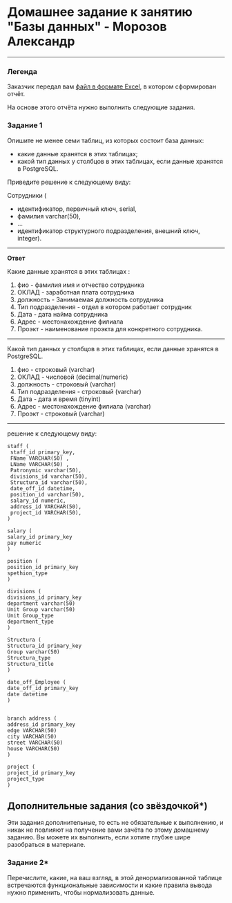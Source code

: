 # Домашнее задание к занятию "Базы данных" - Морозов Александр
---
### Легенда

Заказчик передал вам [файл в формате Excel](https://github.com/netology-code/sdb-homeworks/blob/main/resources/hw-12-1.xlsx), в котором сформирован отчёт. 

На основе этого отчёта нужно выполнить следующие задания.

### Задание 1

Опишите не менее семи таблиц, из которых состоит база данных:

- какие данные хранятся в этих таблицах;
- какой тип данных у столбцов в этих таблицах, если данные хранятся в PostgreSQL.

Приведите решение к следующему виду:

Сотрудники (

- идентификатор, первичный ключ, serial,
- фамилия varchar(50),
- ...
- идентификатор структурного подразделения, внешний ключ, integer).


___

**Ответ**

Какие данные хранятся в этих таблицах :

1. фио  - фамилия имя и отчество сотрудника 
2. ОКЛАД  - заработная плата сотрудника
3. должность  - Занимаемая должность сотрудника
4. Тип подразделения - отдел в котором работает сотрудник
5. Дата - дата найма сотрудника
6. Адрес - местонахождение филиала
7. Проэкт - наименование проэкта для конкретного сотрудника.
___

Какой тип данных у столбцов в этих таблицах, если данные хранятся в PostgreSQL.

1. фио  -  строковый (varchar)
2. ОКЛАД  - числовой (decimal/numeric)
3. должность  - строковый (varchar)
4. Тип подразделения - строковый (varchar)
5. Дата - дата и время (tinyint)
6. Адрес - местонахождение филиала (varchar)
7. Проэкт - строковый (varchar)
___
решение к следующему виду: 

```
staff (
 staff_id primary_key,
 FName VARCHAR(50) ,
 LName VARCHAR(50) ,
 Patronymic varchar(50),
 divisions_id varchar(50),
 Structura_id varchar(50), 
 date_off_id datetime,
 position_id varchar(50), 
 salary_id numeric, 
 address_id VARCHAR(50),
 project_id VARCHAR(50),
)

salary (
salary_id primary_key
pay numeric
)

position (
position_id primary_key
spethion_type
)

divisions (
divisions_id primary_key
department varchar(50)
Unit Group varchar(50)
Unit Group_type
department_type
)

Structura (
Structura_id primary_key
Group varchar(50)
Structura_type 
Structura_title
)

date_off_Employee (
date_off_id primary_key
date datetime
)


branch address (
address_id primary_key
edge VARCHAR(50)
city VARCHAR(50)
street VARCHAR(50)
house VARCHAR(50)
)

project (
project_id primary_key
project_type
)
```

## Дополнительные задания (со звёздочкой*)
Эти задания дополнительные, то есть не обязательные к выполнению, и никак не повлияют на получение вами зачёта по этому домашнему заданию. Вы можете их выполнить, если хотите глубже шире разобраться в материале.


### Задание 2*

Перечислите, какие, на ваш взгляд, в этой денормализованной таблице встречаются функциональные зависимости и какие правила вывода нужно применить, чтобы нормализовать данные.